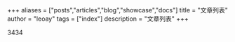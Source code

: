 +++
aliases = ["posts","articles","blog","showcase","docs"]
title = "文章列表"
author = "leoay"
tags = ["index"]
description = "文章列表"
+++

3434